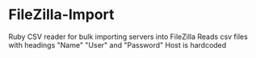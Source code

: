 # FileZilla-Import
Ruby CSV reader for bulk importing servers into FileZilla
Reads csv files with headings "Name" "User" and "Password"
Host is hardcoded 
